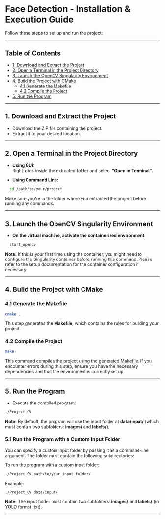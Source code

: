 # Face Detection - Installation & Execution Guide

Follow these steps to set up and run the project:

---

## Table of Contents

- [1. Download and Extract the Project](#1-download-and-extract-the-project)
- [2. Open a Terminal in the Project Directory](#2-open-a-terminal-in-the-project-directory)
- [3. Launch the OpenCV Singularity Environment](#3-launch-the-opencv-singularity-environment)
- [4. Build the Project with CMake](#4-build-the-project-with-cmake)
    - [4.1 Generate the Makefile](#41-generate-the-makefile)
    - [4.2 Compile the Project](#42-compile-the-project)
- [5. Run the Program](#5-run-the-program)

---

## 1. Download and Extract the Project

- Download the ZIP file containing the project.
- Extract it to your desired location.

---

## 2. Open a Terminal in the Project Directory

- **Using GUI:**  
  Right-click inside the extracted folder and select **“Open in Terminal”**.

- **Using Command Line:**

```bash
  cd /path/to/your/project
```
  Make sure you're in the folder where you extracted the project before running any commands.

---
## 3. Launch the OpenCV Singularity Environment
- **On the virtual machine, activate the containerized environment:**

```bash
  start_opencv
```

**Note:** If this is your first time using the container, you might need to configure the Singularity container before running this command. Please refer to the setup documentation for the container configuration if necessary.

---
## 4. Build the Project with CMake

### 4.1 Generate the Makefile

```bash
cmake .
```
This step generates the **Makefile**, which contains the rules for building your project.

### 4.2 Compile the Project

```bash
make
```

This command compiles the project using the generated Makefile. If you encounter errors during this step, ensure you have the necessary dependencies and that the environment is correctly set up.

---

## 5️. Run the Program

- Execute the compiled program:

```bash
./Project_CV
```

**Note:** By default, the program will use the input folder at **data/input/** (which must contain two subfolders: **images/** and **labels/**).

### 5.1 Run the Program with a Custom Input Folder

You can specify a custom input folder by passing it as a command-line argument. The folder must contain the following subdirectories:

To run the program with a custom input folder:

```bash
./Project_CV path/to/your_input_folder/
```
Example:

```bash
./Project_CV data/input/
```

**Note:** The input folder must contain two subfolders: **images/** and **labels/** (in YOLO format .txt).

---
